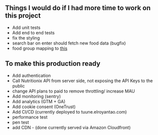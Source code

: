 ## Things I would do if I had more time to work on this project
- Add unit tests
- Add end to end tests
- fix the styling
- search bar on enter should fetch new food data (bugfix)
- food group mapping to [this](https://docs.google.com/document/d/1_q-K-ObMTZvO0qUEAxROrN3bwMujwAN25sLHwJzliK0/edit#heading=h.si9cutnrfw31)

## To make this production ready
- Add authentication
- Call Nutritionix API from server side, not exposing the API Keys to the public
- change API plans to paid to remove throttling/ increase MAU
- Add monitoring (sentry)
- Add analytics (GTM + GA)
- Add cookie consent (OneTrust)
- Add CI/CD (currently deployed to tuune.elroyantao.com)
- performance test
- pen test
- add CDN - (done currently served via Amazon Cloudfront)
